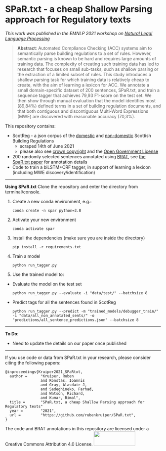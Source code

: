 # SPaR.txt - a cheap Shallow Parsing approach for Regulatory texts
_This work was published in the EMNLP 2021 workshop on [Natural Legal Language Processing](http://nllpw.org/)_    

> **Abstract**: Automated Compliance Checking (ACC) systems aim to semantically parse building regulations to a set of rules. 
However, semantic parsing is known to be hard and requires large amounts of training data. 
The complexity of creating such training data has led to research that focuses on small sub-tasks, 
such as shallow parsing or the extraction of a limited subset of rules. This study introduces a shallow parsing 
task for which training data is relatively cheap to create, with the aim of learning a lexicon for ACC. 
We annotate a small domain-specific dataset of 200 sentences, SPaR.txt, 
and train a sequence tagger that achieves 79,93 F1-score on the test set. We then show through 
manual evaluation that the model identifies most (89,84\%) defined terms in a set of building regulation 
documents, and that both contiguous and discontiguous Multi-Word Expressions (MWE) are discovered with 
reasonable accuracy (70,3\%).

This repository contains:
* ScotReg - a json corpus of the [domestic](https://www.gov.scot/publications/building-standards-technical-handbook-2020-domestic/) and [non-domestic](https://www.gov.scot/publications/building-standards-technical-handbook-2020-non-domestic/) Scottish Building Regulations 
   * scraped 14th of June 2021 
   * please also see [crown copyright](https://www.gov.scot/crown-copyright/) and the [Open Government License](https://www.nationalarchives.gov.uk/doc/open-government-licence/version/3/)
* 200 randomly selected sentences annotated using [BRAT](https://brat.nlplab.org/), see [the SpaR.txt paper]() for annotation details
* Code to train a biLSTM+CRF tagger, in support of learning a lexicon (including MWE discovery/identification)


---

**Using SPaR.txt**
Clone the repository and enter the directory from terminal/console.
1.  Create a new conda environment, e.g.:
    ```
    conda create -n spar python=3.8
    ```
2.  Activate your new environment
    ```
    conda activate spar
    ```
3.  Install the dependencies (make sure you are inside the directory)
    ```
    pip install -r requirements.txt
    ```
4.  Train a model
    ```
    python run_tagger.py
    ```
5.  Use the trained model to:
  * Evaluate the model on the test set
      ```
      python run_tagger.py --evaluate -i "data/test/" --batchsize 8
      ```
  * Predict tags for all the sentences found in ScotReg
      ```
      python run_tagger.py --predict -m "trained_models/debugger_train/" -i "data/all_non_annotated_sents/" -o "predictions/all_sentence_predictions.json" --batchsize 8
      ```

---

**To Do**: 
* Need to update the details on our paper once published


---

If you use code or data from SPaR.txt in your research, please consider citing the following papers:
```
@inproceedings{Kruiper2021_SPaRtxt,
  author =      "Kruiper, Ruben
                and Konstas, Ioannis
                and Gray, Alasdair J,
                and Sadeghineko, Farhad,
                and Watson, Richard,
                and Kumar, Bimal",
  title =       "SPaR.txt, a cheap Shallow Parsing approach for Regulatory texts"
  year =        "2021",
  url =         "https://github.com/rubenkruiper/SPaR.txt",
}
```
The code and BRAT annotations in this repository are licensed under a Creative Commons Attribution 4.0 License.
<img src="https://mirrors.creativecommons.org/presskit/buttons/88x31/png/by-sa.png" width="134" height="47">
